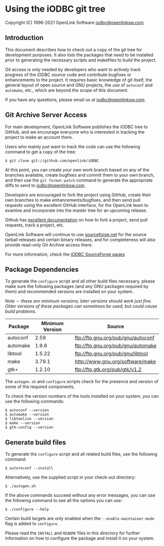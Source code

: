 # Using the iODBC git tree

Copyright (C) 1996-2021 OpenLink Software <iodbc@openlinksw.com>

## Introduction

This document describes how to check out a copy of the git tree for development
purposes. It also lists the packages that need to be installed prior to generating
the necessary scripts and makefiles to build the project.

Git access is only needed by developers who want to actively track progress of the
iODBC source code and contribute bugfixes or enhancements to the project. It
requires basic knowledge of git itself, the general layout of open source and GNU
projects, the use of `autoconf` and `automake`, etc., which are beyond the scope
of this document.

If you have any questions, please email us at
[iodbc@openlinksw.com](mailto:iodbc@openlinksw.com).

## Git Archive Server Access

For main development, OpenLink Software publishes the iODBC tree to GitHub, and we
encourage everyone who is interested in tracking the project to make an account there.

Users who mainly just want to track the code can use the following command to get
a copy of the tree:

    $ git clone git://github.com/openlink/iODBC

At this point, you can create your own work branch based on any of the branches
available, create bugfixes and commit them to your own branch, and then use the
`git format-patch` command to generate the appropriate diffs to send to
[iodbc@openlinksw.com](mailto:iodbc@openlinksw.com).

Developers are encouraged to fork the project using GitHub, create their own branches
to make enhancements/bugfixes, and then send pull requests using the excellent GitHub
interface, for the OpenLink team to examine and incorporate into the master tree for
an upcoming release.

Github has [excellent documentation](http://help.github.com/) on how to fork a project,
send pull requests, track a project, etc.

OpenLink Software will continue to use [sourceforge.net](https://sourceforge.net/projects/iodbc/)
for the source tarball releases and certain binary releases, and for completeness will also
provide read-only Git Archive access there.

For more information, check the
[iODBC SourceForge pages](https://sourceforge.net/projects/iodbc/)

## Package Dependencies

To generate the `configure` script and all other build files necessary, please make
sure the following packages (and any GNU packages required by them) and recommended
versions are installed on your system.

*Note -- these are minimum versions; later versions should work just fine. Older 
versions of these packages can sometimes be used, but could cause build problems.*

| Package  | Minimum Version  | Source                             |
| -------- | ---------------- | ---------------------------------- |
| autoconf | 2.59             | ftp://ftp.gnu.org/pub/gnu/autoconf |
| automake | 1.9.6            | ftp://ftp.gnu.org/pub/gnu/automake |
| libtool  | 1.5.22           | ftp://ftp.gnu.org/pub/gnu/libtool  |
| make     | 3.79.1           | http://www.gnu.org/software/make   |
| gtk+     | 1.2.10           | ftp://ftp.gtk.org/pub/gtk/v1.2     |

The `autogen.sh` and `configure` scripts check for the presence and version of some
of the required components.

To check the version numbers of the tools installed on your system, you can use
the following commands:

    $ autoconf --version
    $ automake --version
    $ libtoolize --version
    $ make --version
    $ gtk-config --version

## Generate build files

To generate the `configure` script and all related build files, use the following
command:

    $ autoreconf --install

Alternatively, use the supplied script in your check-out directory:

    $ ./autogen.sh

If the above commands succeed without any error messages, you can use the following
command to see all the options you can use:

    $ ./configure --help

Certain build targets are only enabled when the `--enable-maintainer-mode` flag is
added to `configure`.

Please read the `INSTALL` and `README` files in this directory for further information
on how to configure the package and install it on your system.
